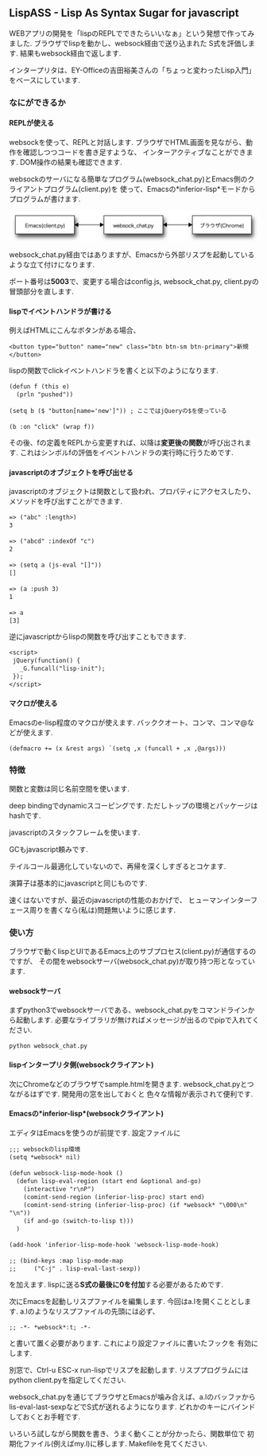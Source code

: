 ## LispASS - Lisp As Syntax Sugar for javascript

WEBアプリの開発を「lispのREPLでできたらいいなぁ」という発想で作ってみました.
ブラウザでlispを動かし、websock経由で送り込まれた
S式を評価します. 結果もwebsock経由で返します.

インタープリタは、EY-Officeの吉田裕美さんの「ちょっと変わったLisp入門」をベースにしています.

### なにができるか

#### REPLが使える

websockを使って、REPLと対話します.
ブラウザでHTML画面を見ながら、動作を確認しつつコードを書き足すような、
インターアクティブなことができます. DOM操作の結果も確認できます.

websockのサーバになる簡単なプログラム(websock_chat.py)とEmacs側のクライアントプログラム(client.py)を
使って、Emacsの\*inferior-lisp\*モードからプログラムが書けます. 

<img src="system.png">

websock_chat.py経由ではありますが、Emacsから外部リスプを起動しているような立て付けになります.

ポート番号は**5003**で、変更する場合はconfig.js, websock_chat.py, client.pyの冒頭部分を直します.

#### lispでイベントハンドラが書ける

例えばHTMLにこんなボタンがある場合、

```
<button type="button" name="new" class="btn btn-sm btn-primary">新規</button>
```

lispの関数でclickイベントハンドラを書くと以下のようになります.

```
(defun f (this e)
  (prln "pushed"))

(setq b ($ "button[name='new']")) ; ここではjQueryの$を使っている

(b :on "click" (wrap f))
```

その後、fの定義をREPLから変更すれば、以降は**変更後の関数**が呼び出されます.
これはシンボルfの評価をイベントハンドラの実行時に行うためです.

#### javascriptのオブジェクトを呼び出せる

javascriptのオブジェクトは関数として扱われ、プロパティにアクセスしたり、メソッドを呼び出すことができます.

```
=> ("abc" :length>)
3

=> ("abcd" :indexOf "c")
2

=> (setq a (js-eval "[]"))
[]

=> (a :push 3)
1

=> a
[3]
```

逆にjavascriptからlispの関数を呼び出すこともできます.

```
<script>
 jQuery(function() {
   _G.funcall("lisp-init"); 
 });     
</script>
```

#### マクロが使える

Emacsのe-lisp程度のマクロが使えます.
バッククオート、コンマ、コンマ@などが使えます.

```
(defmacro += (x &rest args) `(setq ,x (funcall + ,x ,@args)))
```

### 特徴

関数と変数は同じ名前空間を使います.

deep bindingでdynamicスコーピングです. ただしトップの環境とパッケージはhashです.

javascriptのスタックフレームを使います.

GCもjavascript頼みです.

テイルコール最適化していないので、再帰を深くしすぎるとコケます.

演算子は基本的にjavascriptと同じものです.

速くはないですが、最近のjavascriptの性能のおかげで、
ヒューマンインターフェース周りを書くなら(私は)問題無いように感じます.

### 使い方

ブラウザで動くlispとUIであるEmacs上のサブプロセス(client.py)が通信するのですが、
その間をwebsockサーバ(websock_chat.py)が取り持つ形となっています.

#### websockサーバ
まずpython3でwebsockサーバである、websock_chat.pyをコマンドラインから起動します.
必要なライブラリが無ければメッセージが出るのでpipで入れてください.

```
python websock_chat.py
```

#### lispインタープリタ側(websockクライアント)

次にChromeなどのブラウザでsample.htmlを開きます.
websock_chat.pyとつながるはずです. 開発用の窓を出しておくと
色々な情報が表示されて便利です.

#### Emacsの\*inferior-lisp\*(websockクライアント)

エディタはEmacsを使うのが前提です. 設定ファイルに
```
;;; websockのlisp環境
(setq *websock* nil)

(defun websock-lisp-mode-hook ()
  (defun lisp-eval-region (start end &optional and-go)
    (interactive "r\nP")
    (comint-send-region (inferior-lisp-proc) start end)
    (comint-send-string (inferior-lisp-proc) (if *websock* "\000\n" "\n"))
    (if and-go (switch-to-lisp t)))
  )

(add-hook 'inferior-lisp-mode-hook 'websock-lisp-mode-hook)

;; (bind-keys :map lisp-mode-map 
;; 	   ("C-j" . lisp-eval-last-sexp))

```
を加えます. lispに送る**S式の最後に0を付加**する必要があるためです.

次にEmacsを起動しリスプファイルを編集します. 今回はa.lを開くこととします.
a.lのようなリスプファイルの先頭には必ず、

```
;; -*- *websock*:t; -*-
```
と書いて置く必要があります.  これにより設定ファイルに書いたフックを
有効にします.

別窓で、Ctrl-u ESC-x run-lispでリスプを起動します.
リスププログラムにはpython client.pyを指定してください.

websock_chat.pyを通じてブラウザとEmacsが噛み合えば、a.lのバッファから
lis-eval-last-sexpなどでS式が送れるようになります.
どれかのキーにバインドしておくとお手軽です.

いろいろ試しながら関数を書き、うまく動くことが分かったら、関数単位で
初期化ファイル(例えばmy.l)に移します. Makefileを見てください.



